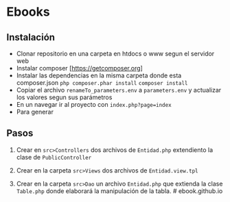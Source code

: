 # Ebooks

## Instalación
* Clonar repositorio en una carpeta en htdocs o www segun el servidor web
* Instalar composer [https://getcomposer.org]
* Instalar las dependencias en la misma carpeta donde esta composer.json
    ``` php composer.phar install ```
    ``` composer install ```
* Copiar el archivo ```renameTo_parameters.env``` a ```parameters.env``` y actualizar los valores segun sus parámetros
* En un navegar ir al proyecto con ```index.php?page=index```
* Para generar 
## Pasos

1. Crear en ```src>Controllers``` dos archivos de ```Entidad.php``` extendiento la clase de ```PublicController```

2. Crear en la carpeta ```src>Views``` dos archivos de
```Entidad.view.tpl```

3. Crear en la carpeta ```src>Dao``` un archivo ```Entidad.php``` que extienda la clase ```Table.php``` donde elaborará la manipulación de la tabla.
#   e b o o k . g i t h u b . i o 
 
 